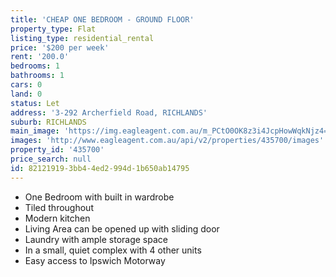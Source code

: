 ```yaml
---
title: 'CHEAP ONE BEDROOM - GROUND FLOOR'
property_type: Flat
listing_type: residential_rental
price: '$200 per week'
rent: '200.0'
bedrooms: 1
bathrooms: 1
cars: 0
land: 0
status: Let
address: '3-292 Archerfield Road, RICHLANDS'
suburb: RICHLANDS
main_image: 'https://img.eagleagent.com.au/m_PCtO0OK8z3i4JcpHowWqkNjz4=/1280x854/smart/https://s3-us-west-2.amazonaws.com/eagleagent-orig/images/6826879/412817567-image-M.jpg'
images: 'http://www.eagleagent.com.au/api/v2/properties/435700/images'
property_id: '435700'
price_search: null
id: 82121919-3bb4-4ed2-994d-1b650ab14795
---
```

*  One Bedroom with built in wardrobe
*  Tiled throughout
*  Modern kitchen
*  Living Area can be opened up with sliding door
*  Laundry with ample storage space
*  In a small, quiet complex with 4 other units
*  Easy access to Ipswich Motorway